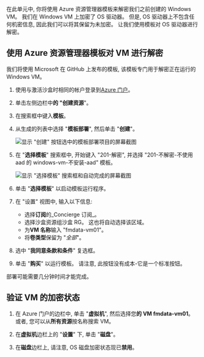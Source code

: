 在此单元中, 你将使用 Azure 资源管理器模板来解密我们之前创建的 Windows VM。 我们在 Windows VM 上加密了 OS 驱动器。 但是, OS 驱动器上不包含任何机密信息, 因此我们可以将其保留为未加密。 让我们使用模板对 OS 驱动器进行解密。

## <a name="decrypt-a-vm-using-an-azure-resource-manager-template"></a>使用 Azure 资源管理器模板对 VM 进行解密

我们将使用 Microsoft 在 GitHub 上发布的模板, 该模板专门用于解密正在运行的 Windows VM。

1. 使用与激活沙盒时相同的帐户登录到[Azure 门户](https://portal.azure.com/learn.docs.microsoft.com?azure-portal=true)。

1. 单击左侧边栏中**的 "创建资源**"。

1. 在搜索框中键入**模板**。

1. 从生成的列表中选择 "**模板部署**", 然后单击 "**创建**"。

    ![显示 "创建" 按钮选中的模板部署项目的屏幕截图](../media/6-create-template.png)

1. 在 "**选择模板**" 搜索框中, 开始键入 "201-解密", 并选择 "201-不解密-不使用 aad 的 windows-vm-不安装-aad" 模板。

    ![显示 "选择模板" 搜索框和自动完成的屏幕截图](../media/6-custom-deployment.png)

1. 单击 "**选择模板**" 以启动模板运行程序。

1. 在 "设置" 视图中, 输入以下信息:
    - 选择**订阅**的_Concierge 订阅_。
    - 选择沙盒资源组<rgn>沙盒 RG</rgn>。 这也将自动选择该区域。
    - 为**VM 名称**输入 "fmdata-vm01"。
    - 将**卷类型**保留为 "_全部_"。

1. 选中 "**我同意条款和条件**" 复选框。
1. 单击 "**购买**" 以运行模板。 请注意, 此按钮没有成本-它是一个标准按钮。

部署可能需要几分钟时间才能完成。

## <a name="verify-the-encryption-status-of-the-vm"></a>验证 VM 的加密状态

1. 在 Azure 门户的边栏中, 单击 "**虚拟机**", 然后选择您**的 VM fmdata-vm01**。 或者, 您可以从**所有资源**按名称搜索 VM。

1. 在**虚拟机**边栏上的 "**设置**" 下, 单击 "**磁盘**"。

1. 在**磁盘**边栏上, 请注意, OS 磁盘加密状态现已**禁用**。
